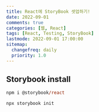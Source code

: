 ```yaml
---
title: React에 StoryBook 셋업하기!
date: 2022-09-01
comments: true
categories: [웹, React]
tags: [React, Testing, StoryBook]
lastmode: 2022-09-01 17:00:00
sitemap:
  changefreq: daily
  priority: 1.0
---
```


## Storybook install

```ps
npm i @storybook/react
```

```ps
npx storybook init
```
